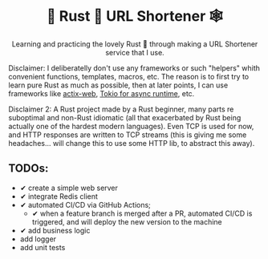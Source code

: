<div align="center">

# 🦀 Rust 🦀 URL Shortener 🕸
Learning and practicing the lovely Rust 🦀 through making a URL Shortener service that I use.

</div>

Disclaimer: I deliberatelly don't use any frameworks or such "helpers" whith convenient functions, templates, macros, etc. The reason is to first try to learn pure Rust as much as possible, then at later points, I can use frameworks like [actix-web](https://crates.io/crates/actix-web), [Tokio for async runtime](https://tokio.rs/), etc.

Disclaimer 2: A Rust project made by a Rust beginner, many parts re suboptimal and non-Rust idiomatic (all that exacerbated by Rust being actually one of the hardest modern languages). Even TCP is used for now, and HTTP responses are written to TCP streams (this is giving me some headaches... will change this to use some HTTP lib, to abstract this away).

## TODOs:
 - ✔ create a simple web server
 - ✔ integrate Redis client
 - ✔ automated CI/CD via GitHub Actions;
    - ✔ when a feature branch is merged after a PR, automated CI/CD is triggered, and will deploy the new version to the machine
 - ✔ add business logic
 - add logger
 - add unit tests

